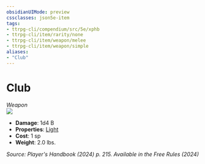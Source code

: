 ```yaml
---
obsidianUIMode: preview
cssclasses: json5e-item
tags:
- ttrpg-cli/compendium/src/5e/xphb
- ttrpg-cli/item/rarity/none
- ttrpg-cli/item/weapon/melee
- ttrpg-cli/item/weapon/simple
aliases: 
- "Club"
---
```

# Club
*Weapon*  
![](3-Mechanics/CLI/items/img/club.webp#right)

- **Damage**: 1d4 B
- **Properties**: [Light](3-Mechanics/CLI/rules/item-properties.md#Light)
- **Cost**: 1 sp
- **Weight**: 2.0 lbs.

*Source: Player's Handbook (2024) p. 215. Available in the Free Rules (2024)*